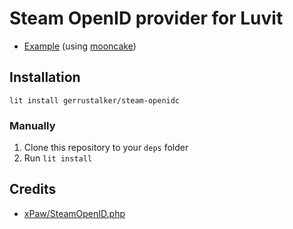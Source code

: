 # Steam OpenID provider for Luvit

* [Example](examples/server.lua) (using [mooncake](https://github.com/cyrilis/luvit-mooncake))

## Installation
`lit install gerrustalker/steam-openidc`
### Manually
1. Clone this repository to your `deps` folder
2. Run `lit install`

## Credits
* [xPaw/SteamOpenID.php](https://github.com/xPaw/SteamOpenID.php/)
